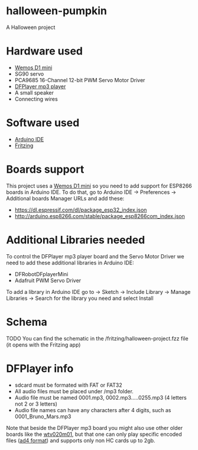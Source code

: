 # halloween-pumpkin
 A Halloween project 
 
 
# Hardware used
- [Wemos D1 mini](https://wiki.wemos.cc/products:d1:d1_mini)
- SG90 servo
- PCA9685 16-Channel 12-bit PWM Servo Motor Driver
- [DFPlayer mp3 player](https://wiki.dfrobot.com/DFPlayer_Mini_SKU_DFR0299)
- A small speaker
- Connecting wires

# Software used
- [Arduino IDE](https://www.arduino.cc/en/main/software)
- [Fritzing](http://fritzing.org/download/)
 
 
# Boards support 
This project uses a [Wemos D1 mini](https://wiki.wemos.cc/products:d1:d1_mini) so you need to add support for ESP8266 boards in Arduino IDE.
To do that, go to Arduino IDE -> Preferences -> Additional boards Manager URLs and add these:
 - https://dl.espressif.com/dl/package_esp32_index.json
 - http://arduino.esp8266.com/stable/package_esp8266com_index.json
 
 
# Additional Libraries needed
To control the DFPlayer mp3 player board and the Servo Motor Driver we need to add these additional libraries in Arduino IDE:
 - DFRobotDFplayerMini
 - Adafruit PWM Servo Driver 
  
To add a library in Arduino IDE go to -> Sketch -> Include Library -> Manage Libraries -> Search for the library you need and select Install

   
# Schema
TODO
You can find the schematic in the /fritzing/halloween-project.fzz file (it opens with the Fritzing app)
 
 
# DFPlayer info
- sdcard must be formated with FAT or FAT32
- All audio files must be placed under /mp3 folder.
- Audio file must be named 0001.mp3, 0002.mp3.....0255.mp3 (4 letters not 2 or 3 letters)
- Audio file names can have any characters after 4 digits, such as 0001_Bruno_Mars.mp3 

Note that beside the DFPlayer mp3 board you might also use other older boards like the [wtv020m01](https://www.iot-experiments.com/wtv020m01-mp3-to-compatible-wav/), but that one
can only play specific encoded files ([ad4 format](https://www.buildcircuit.com/how-to-convert-mp3-and-wav-files-to-ad4-format-wtv020sd-tutorial/)) and supports only non HC cards up to 2gb.